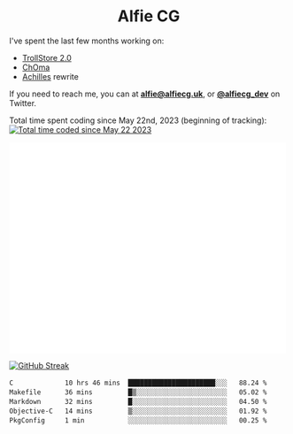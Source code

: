 <h1 align="center">Alfie CG</h1>

I've spent the last few months working on:
* [TrollStore 2.0](https://github.com/opa334/TrollStore)
* [ChOma](https://github.com/opa334/ChOma)
* [Achilles](https://github.com/alfiecg24/Achilles) rewrite

If you need to reach me, you can at **alfie@alfiecg.uk**, or **[@alfiecg_dev](https://twitter.com/alfiecg_dev)** on Twitter.

Total time spent coding since May 22nd, 2023 (beginning of tracking): <a href="https://wakatime.com/@61592169-b9cf-4af8-b6fa-8ac7d4369b01"><img src="https://wakatime.com/badge/user/61592169-b9cf-4af8-b6fa-8ac7d4369b01.svg" alt="Total time coded since May 22 2023" /></a>


<img align="center" src="/github-metrics.svg" alt="Metrics" width="500">

[![GitHub Streak](https://streak-stats.demolab.com/?user=alfiecg24)](https://git.io/streak-stats)

<!--START_SECTION:waka-->

```txt
C             10 hrs 46 mins  ██████████████████████░░░   88.24 %
Makefile      36 mins         █▒░░░░░░░░░░░░░░░░░░░░░░░   05.02 %
Markdown      32 mins         █░░░░░░░░░░░░░░░░░░░░░░░░   04.50 %
Objective-C   14 mins         ▒░░░░░░░░░░░░░░░░░░░░░░░░   01.92 %
PkgConfig     1 min           ░░░░░░░░░░░░░░░░░░░░░░░░░   00.25 %
```

<!--END_SECTION:waka-->
